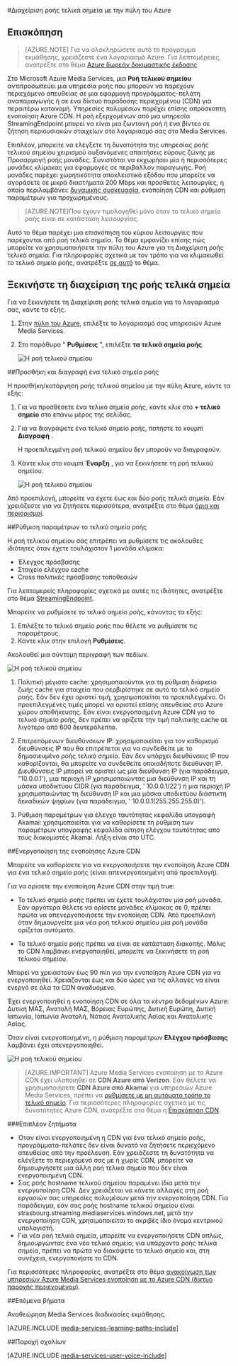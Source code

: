 <properties 
    pageTitle="Διαχείριση ροής τελικά σημεία με την πύλη του Azure | Microsoft Azure" 
    description="Αυτό το θέμα δείχνει πώς μπορείτε να διαχειριστείτε ροής τελικά σημεία με την πύλη του Azure." 
    services="media-services" 
    documentationCenter="" 
    authors="Juliako" 
    writer="juliako" 
    manager="erikre" 
    editor=""/>

<tags 
    ms.service="media-services" 
    ms.workload="media" 
    ms.tgt_pltfrm="na" 
    ms.devlang="na" 
    ms.topic="article" 
    ms.date="10/24/2016"
    ms.author="juliako"/>


#<a name="manage-streaming-endpoints-with-the-azure-portal"></a>Διαχείριση ροής τελικά σημεία με την πύλη του Azure

## <a name="overview"></a>Επισκόπηση

> [AZURE.NOTE] Για να ολοκληρώσετε αυτό το πρόγραμμα εκμάθησης, χρειάζεστε ένα λογαριασμό Azure. Για λεπτομέρειες, ανατρέξτε στο θέμα [Azure δωρεάν δοκιμαστικής έκδοσης](https://azure.microsoft.com/pricing/free-trial/). 

Στο Microsoft Azure Media Services, μια **Ροή τελικού σημείου** αντιπροσωπεύει μια υπηρεσία ροής που μπορούν να παρέχουν περιεχόμενο απευθείας σε μια εφαρμογή προγράμματος-πελάτη αναπαραγωγής ή σε ένα δίκτυο παράδοσης περιεχομένου (CDN) για περαιτέρω κατανομή. Υπηρεσίες πολυμέσων παρέχει επίσης απρόσκοπτη ενοποίηση Azure CDN. Η ροή εξερχομένων από μια υπηρεσία StreamingEndpoint μπορεί να είναι μια ζωντανή ροή ή ένα βίντεο σε ζήτηση περιουσιακών στοιχείων στο λογαριασμό σας στο Media Services.

Επιπλέον, μπορείτε να ελέγξετε τη δυνατότητα της υπηρεσίας ροής τελικού σημείου χειρισμού αυξανόμενες απαιτήσεις εύρους ζώνης με Προσαρμογή ροής μονάδες. Συνιστάται να εκχωρήσει μία ή περισσότερες μονάδες κλίμακας για εφαρμογές σε περιβάλλον παραγωγής. Ροή μονάδες παρέχει χωρητικότητα αποκλειστικό εξόδου που μπορείτε να αγοράσετε σε μικρά διαστήματα 200 Mbps και πρόσθετες λειτουργίες, η οποία περιλαμβάνει: [δυναμικής συσκευασία](media-services-dynamic-packaging-overview.md), ενοποίηση CDN και ρύθμιση παραμέτρων για προχωρημένους.

>[AZURE.NOTE]Που έχουν τιμολογηθεί μόνο όταν το τελικό σημείο ροής είναι σε κατάσταση λειτουργίας.

Αυτό το θέμα παρέχει μια επισκόπηση του κύριου λειτουργίες που παρέχονται από ροή τελικά σημεία. Το θέμα εμφανίζει επίσης πώς μπορείτε να χρησιμοποιήσετε την πύλη του Azure για τη Διαχείριση ροής τελικά σημεία. Για πληροφορίες σχετικά με τον τρόπο για να κλιμακωθεί το τελικό σημείο ροής, ανατρέξτε [σε αυτό](media-services-portal-scale-streaming-endpoints.md) το θέμα.

## <a name="start-managing-streaming-endpoints"></a>Ξεκινήστε τη διαχείριση της ροής τελικά σημεία

Για να ξεκινήσετε τη Διαχείριση ροής τελικά σημεία για το λογαριασμό σας, κάντε τα εξής.

1. Στην [πύλη του Azure](https://portal.azure.com/), επιλέξτε το λογαριασμό σας υπηρεσιών Azure Media Services.
2. Στο παράθυρο " **Ρυθμίσεις** ", επιλέξτε **τα τελικά σημεία ροής**.

    ![Η ροή τελικού σημείου](./media/media-services-portal-manage-streaming-endpoints/media-services-manage-streaming-endpoints1.png)

##<a name="adddelete-a-streaming-endpoint"></a>Προσθήκη και διαγραφή ένα τελικό σημείο ροής

Η προσθήκη/κατάργηση ροής τελικού σημείου με την πύλη Azure, κάντε τα εξής:

1. Για να προσθέσετε ένα τελικό σημείο ροής, κάντε κλικ στο **+ τελικό σημείο** στο επάνω μέρος της σελίδας. 
2. Για να διαγράψετε ένα τελικό σημείο ροής, πατήστε το κουμπί **Διαγραφή** . 

    Η προεπιλεγμένη ροή τελικού σημείου δεν μπορούν να διαγραφούν.
2. Κάντε κλικ στο κουμπί **Έναρξη** , για να ξεκινήσετε τη ροή τελικού σημείου.

    ![Η ροή τελικού σημείου](./media/media-services-portal-manage-streaming-endpoints/media-services-manage-streaming-endpoints2.png)

Από προεπιλογή, μπορείτε να έχετε έως και δύο ροής τελικά σημεία. Εάν χρειάζεστε για να ζητήσετε περισσότερα, ανατρέξτε στο θέμα [όρια και περιορισμοί](media-services-quotas-and-limitations.md).
    
##<a id="configure_streaming_endpoints"></a>Ρύθμιση παραμέτρων το τελικό σημείο ροής

Η ροή τελικού σημείου σάς επιτρέπει να ρυθμίσετε τις ακόλουθες ιδιότητες όταν έχετε τουλάχιστον 1 μονάδα κλίμακα: 

- Έλεγχος πρόσβασης
- Στοιχείο ελέγχου cache
- Cross πολιτικές πρόσβασης τοποθεσιών

Για λεπτομερείς πληροφορίες σχετικά με αυτές τις ιδιότητες, ανατρέξτε στο θέμα [StreamingEndpoint](https://msdn.microsoft.com/library/azure/dn783468.aspx).

Μπορείτε να ρυθμίσετε το τελικό σημείο ροής, κάνοντας τα εξής:

1. Επιλέξτε το τελικό σημείο ροής που θέλετε να ρυθμίσετε τις παραμέτρους.
1. Κάντε κλικ στην επιλογή **Ρυθμίσεις**.
  
Ακολουθεί μια σύντομη περιγραφή των πεδίων.

![Η ροή τελικού σημείου](./media/media-services-portal-manage-streaming-endpoints/media-services-manage-streaming-endpoints4.png)
  
1. Πολιτική μέγιστο cache: χρησιμοποιούνται για τη ρύθμιση διάρκεια ζωής cache για στοιχεία που σερβιρίστηκε σε αυτό το τελικό σημείο ροής. Εάν δεν έχει οριστεί τιμή, χρησιμοποιείται το προεπιλεγμένο. Οι προεπιλεγμένες τιμές μπορεί να οριστεί επίσης απευθείας στο Azure χώρου αποθήκευσης. Εάν είναι ενεργοποιημένη Azure CDN για το τελικό σημείο ροής, δεν πρέπει να ορίζετε την τιμή πολιτικής cache σε λιγότερο από 600 δευτερόλεπτα.  

2. Επιτρεπόμενων διευθύνσεων IP: χρησιμοποιείται για τον καθορισμό διευθύνσεις IP που θα επιτρέπεται για να συνδεθείτε με το δημοσιευμένο ροής τελικό σημείο. Εάν δεν υπάρχει διευθύνσεις IP που καθορίζονται, θα μπορείτε να συνδεθείτε οποιαδήποτε διεύθυνση IP. Διευθύνσεις IP μπορεί να οριστεί ως μία διεύθυνση IP (για παράδειγμα, "10.0.0.1'), μια περιοχή IP χρησιμοποιώντας μια διεύθυνση IP και τη μάσκα υποδικτύου CIDR (για παράδειγμα, ' 10.0.0.1/22') ή μια περιοχή IP χρησιμοποιώντας τη διεύθυνση IP και μια μάσκα υποδικτύου διάστικτη δεκαδικών ψηφίων (για παράδειγμα, ' 10.0.0.1(255.255.255.0)').

3. Ρύθμιση παραμέτρων για έλεγχο ταυτότητας κεφαλίδα υπογραφή Akamai: χρησιμοποιείται για να καθορίσετε τη ρύθμιση των παραμέτρων υπογραφής κεφαλίδα αίτηση ελέγχου ταυτότητας από τους διακομιστές Akamai. Λήξη είναι στο UTC.



##<a id="enable_cdn"></a>Ενεργοποίηση της ενοποίησης Azure CDN

Μπορείτε να καθορίσετε για να ενεργοποιήσετε την ενοποίηση Azure CDN για ένα τελικό σημείο ροής (είναι απενεργοποιημένη από προεπιλογή).

Για να ορίσετε την ενοποίηση Azure CDN στην τιμή true:

- Το τελικό σημείο ροής πρέπει να έχετε τουλάχιστον μία ροή μονάδα. Εάν αργότερα θέλετε να ορίσετε μονάδες κλίμακας σε 0, πρέπει πρώτα να απενεργοποιήσετε την ενοποίηση CDN. Από προεπιλογή όταν δημιουργείτε μια νέα ροή τελικού σημείου μία ροή μονάδα ορίζεται αυτόματα.

- Το τελικό σημείο ροής πρέπει να είναι σε κατάσταση διακοπής. Μόλις το CDN λαμβάνει ενεργοποιηθεί, μπορείτε να ξεκινήσετε τη ροή τελικού σημείου. 

Μπορεί να χρειαστούν έως 90 min για την ενοποίηση Azure CDN για να ενεργοποιηθεί.  Χρειάζονται έως και δύο ώρες για τις αλλαγές να είναι ενεργό σε όλα τα CDN αναδυόμενο.

Έχει ενεργοποιηθεί η ενοποίηση CDN σε όλα τα κέντρα δεδομένων Azure: Δυτική ΜΑΣ, Ανατολή ΜΑΣ, Βόρειας Ευρώπης, Δυτική Ευρώπη, Δυτική Ιαπωνία, Ιαπωνία Ανατολή, Νότιας Ανατολικής Ασίας και Ανατολικής Ασίας.

Όταν είναι ενεργοποιημένη, η ρύθμιση παραμέτρων **Ελέγχου πρόσβασης** λαμβάνει έχει απενεργοποιηθεί.

![Η ροή τελικού σημείου](./media/media-services-portal-manage-streaming-endpoints/media-services-manage-streaming-endpoints5.png)

>[AZURE.IMPORTANT] Azure Media Services ενοποίηση με το Azure CDN έχει υλοποιηθεί σε **CDN Azure από Verizon**.  Εάν θέλετε να χρησιμοποιήσετε **CDN Azure από Akamai** για υπηρεσιών Azure Media Services, πρέπει να [ρυθμίσετε με μη αυτόματο τρόπο το τελικό σημείο](../cdn/cdn-create-new-endpoint.md).  Για περισσότερες πληροφορίες σχετικά με τις δυνατότητες Azure CDN, ανατρέξτε στο θέμα η [Επισκόπηση CDN](../cdn/cdn-overview.md).

###<a name="additional-considerations"></a>Επιπλέον ζητήματα

- Όταν είναι ενεργοποιημένη η CDN για ένα τελικό σημείο ροής, προγράμματα-πελάτες δεν είναι δυνατό να ζητήσετε περιεχόμενο απευθείας από την προέλευση. Εάν χρειάζεστε τη δυνατότητα να ελέγξετε το περιεχόμενό σας με ή χωρίς CDN, μπορείτε να δημιουργήσετε μια άλλη ροή τελικό σημείο που δεν είναι ενεργοποιημένη CDN.
- Σας ροής hostname τελικού σημείου παραμένει ίδια μετά την ενεργοποίηση CDN. Δεν χρειάζεται να κάνετε αλλαγές στη ροή εργασιών σας υπηρεσίες πολυμέσων μετά την ενεργοποίηση CDN. Για παράδειγμα, εάν σας ροής hostname τελικού σημείου είναι strasbourg.streaming.mediaservices.windows.net, μετά την ενεργοποίηση CDN, χρησιμοποιείται το ακριβές ίδιο όνομα κεντρικού υπολογιστή.
- Για νέα ροή τελικά σημεία, μπορείτε να ενεργοποιήσετε CDN απλώς, δημιουργώντας ένα νέο τελικό σημείο; για υπάρχοντα ροής τελικά σημεία, πρέπει να πρώτα να διακόψετε το τελικό σημείο και, στη συνέχεια, ενεργοποιήστε το CDN.
 

Για περισσότερες πληροφορίες, ανατρέξτε στο θέμα [ανακοίνωση των υπηρεσιών Azure Media Services ενοποίηση με το Azure CDN (δίκτυο παροχής περιεχομένου)](http://azure.microsoft.com/blog/2015/03/17/announcing-azure-media-services-integration-with-azure-cdn-content-delivery-network/).


##<a name="next-steps"></a>Επόμενα βήματα

Αναθεώρηση Media Services διαδικασίες εκμάθησης.

[AZURE.INCLUDE [media-services-learning-paths-include](../../includes/media-services-learning-paths-include.md)]

##<a name="provide-feedback"></a>Παροχή σχολίων

[AZURE.INCLUDE [media-services-user-voice-include](../../includes/media-services-user-voice-include.md)]
 
